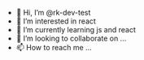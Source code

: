 - 👋 Hi, I’m @rk-dev-test
- 👀 I’m interested in react
- 🌱 I’m currently learning js and react
- 💞️ I’m looking to collaborate on ...
- 📫 How to reach me ...

<!---
rk-dev-test/rk-dev-test is a ✨ special ✨ repository because its `README.md` (this file) appears on your GitHub profile.
You can click the Preview link to take a look at your changes.
--->
